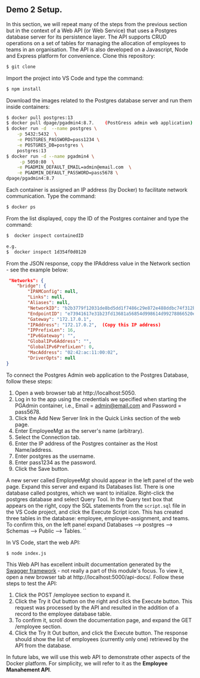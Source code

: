## Demo 2 Setup.

In this section, we will repeat many of the steps from the previous section but in the context of a Web API (or Web Service) that uses a Postgres database server for its persistence layer. The API supports CRUD operations on a set of tables for managing the allocation of employees to teams in an organisation. The API is also developed on a Javascript, Node and Express platform for convenience. Clone this repository:
~~~bash
$ git clone
~~~
Import the project into VS Code and type the command:
~~~bash
$ npm install
~~~
Download the images related to the Postgres database server and run them inside containers:
~~~bash
$ docker pull postgres:13
$ docker pull dpage/pgadmin4:8.7.    (PostGress admin web application)
$ docker run -d  --name postgres \
    -p 5432:5432  \
    -e POSTGRES_PASSWORD=pass1234 \
    -e POSTGRES_DB=postgres \
    postgres:13
$ docker run -d --name pgadmin4 \
     -p 5050:80  \
    -e PGADMIN_DEFAULT_EMAIL=admin@email.com  \
    -e PGADMIN_DEFAULT_PASSWORD=pass5678 \
dpage/pgadmin4:8.7
~~~
Each container is assigned an IP address (by Docker) to facilitate network communication. Type the command:
~~~bash
$ docker ps
~~~
From the list displayed, copy the ID of the Postgres container and type the command:
~~~bash
$  docker inspect containedID   

e.g.
$  docker inspect 1d354f0d0120   
~~~
From the JSON response, copy the IPAddress value in the Network section - see the example below:
~~~json
 "Networks": {
    "bridge": {
        "IPAMConfig": null,
        "Links": null,
        "Aliases": null,
        "NetworkID": "b2b3779f12031de8bd5dd1f7486c29e872e488ddbc74f312b82d54d46e0f06c9",
        "EndpointID": "e73941617e31b23fd13681a56854d998614d99278866520eac5b64d1fe0f394a",
        "Gateway": "172.17.0.1",
        "IPAddress": "172.17.0.2",  (Copy this IP address)
        "IPPrefixLen": 16,
        "IPv6Gateway": "",
        "GlobalIPv6Address": "",
        "GlobalIPv6PrefixLen": 0,
        "MacAddress": "02:42:ac:11:00:02",
        "DriverOpts": null
}
~~~
To connect the Postgres Admin web application to the Postgres Database, follow these steps:
1. Open a web browser tab at http://localhost:5050.
1. Log in to the app using the credentials we specified when starting the PGAdmin container, i.e., Email = admin@email.com and Password = pass5678.
1. Click the Add New Server link in the Quick Links section of the web page.
1. Enter EmployeeMgt as the server's name (arbitrary).
1. Select the Connection tab.
1. Enter the IP address of the Postgres container as the Host Name/address.
1. Enter postgres as the username.
1. Enter pass1234 as the password.
1. Click the Save button.

A new server called EmployeeMgt should appear in the left panel of the web page. Expand this server and expand its Databases list. There is one database called postgres, which we want to initialize. Right-click the postgres database and select Query Tool. In the Query text box that appears on the right, copy the SQL statements from the `script.sql` file in the VS Code project, and click the Execute Script icon. This has created three tables in the database: employee, employee-assignment, and teams. To confirm this, on the left panel expand Databases --> postgres --> Schemas --> Public --> Tables.   ``

In VS Code, start the web API:
~~~bash
$ node index.js
~~~
This Web API has excellent inbuilt documentation generated by the [Swagger framework][swg] - not really a part of this module's focus. To view it, open a new browser tab at http://localhost:5000/api-docs/. Follow these steps to test the API:

1. Click the POST /employee section to expand it.
1. Click the Try it Out button on the right and click the Execute button. This request was processed by the API and resulted in the addition of a record to the employee database table. 
1. To confirm it, scroll down the documentation page, and expand the GET /employee section.
1. Click the Try It Out button, and click the Execute button. The response should show the list of employees (currently only one) retrieved by the API from the database.

In future labs, we will use this web API to demonstrate other aspects of the Docker platform. For simplicity, we will refer to it as the __Employee Manahement API__.

[swg]: https://swagger.io/